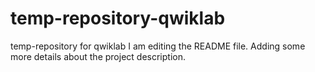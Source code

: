 # temp-repository-qwiklab
temp-repository for qwiklab
I am editing the README file. Adding some more details about the project description.

